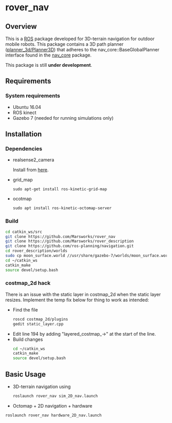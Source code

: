 # rover_nav
## Overview
This is a [ROS](https://www.ros.org/) package developed for 3D-terrain navigation for outdoor mobile robots. This package contains a 3D path planner ([planner_3d/Planner3D](https://github.com/Marsworks/rover_nav/tree/master/src)) that adheres to the nav_core::BaseGlobalPlanner interface found in the [nav_core](http://wiki.ros.org/nav_core) package.

This package is still **under development**.

## Requirements
### System requirements
* Ubuntu 16.04
* ROS kinect
* Gazebo 7 (needed for running simulations only)

## Installation

### Dependencies
* realsense2_camera

  Install from  [here](https://github.com/IntelRealSense/realsense-ros).
* grid_map 
  ```shell
  sudo apt-get install ros-kinetic-grid-map
  ```
* ocotmap
  ```shell
  sudo apt install ros-kinetic-octomap-server
  ```

### Build

```bash
cd catkin_ws/src
git clone https://github.com/Marsworks/rover_nav
git clone https://github.com/Marsworks/rover_description
git clone https://github.com/ros-planning/navigation.git
cd rover_description/worlds
sudo cp moon_surface.world //usr/share/gazebo-7/worlds/moon_surface.world
cd ~/catkin_ws
catkin_make
source devel/setup.bash
```
### costmap_2d hack
There is an issue with the static layer in costmap_2d when the static layer resizes. Implement the temp fix below for thing to work as intended:
* Find the file
  ```bash
  roscd costmap_2d/plugins
  gedit static_layer.cpp
  ```
* Edit line 194 by adding "layered_costmap_->" at the start of the line.
* Build changes
  ```bash
  cd ~/catkin_ws
  catkin_make
  source devel/setup.bash
  ```

## Basic Usage
* 3D-terrain navigation using 
  ```bash
  roslaunch rover_nav sim_2D_nav.launch
  ```
* Octomap + 2D navigation + hardware
```bash
roslaunch rover_nav hardware_2D_nav.launch
```
